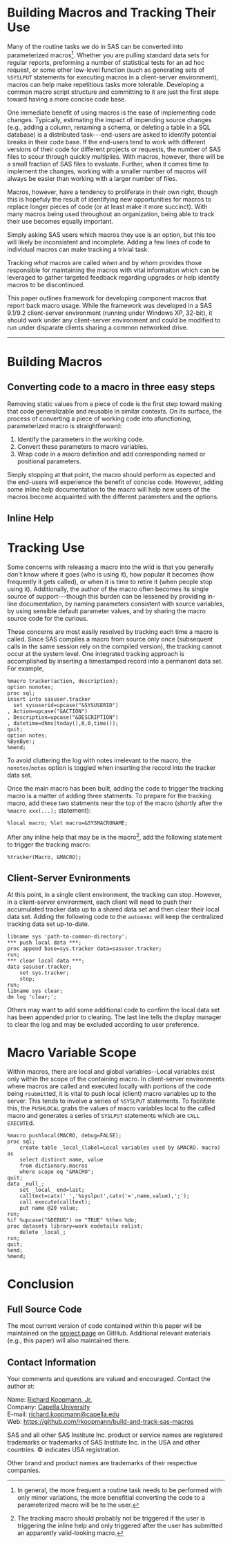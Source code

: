 # Building Macros and Tracking Their Use

Many of the routine tasks we do in SAS can be converted into parameterized macros[^repetition]. Whether you are pulling standard data sets for regular reports, preforming a number of statistical tests for an ad hoc request, or some other low-level function (such as generating sets of `%SYSLPUT` statements for executing macros in a client-server environment), macros can help make repetitious tasks more tolerable. Developing a common macro script structure and committing to it are just the first steps toward having a more concise code base.

One immediate benefit of using macros is the ease of implementing code changes. Typically, estimating the impact of impending source changes (e.g., adding a column, renaming a schema, or deleting a table in a SQL database) is a distributed task---end-users are asked to identify potential breaks in their code base. If the end-users tend to work with different versions of their code for different projects or requests, the number of SAS files to scour through quickly multiplies. With macros, however, there will be a small fraction of SAS files to evaluate. Further, when it comes time to implement the changes, working with a smaller number of macros will always be easier than working with a larger number of files.

Macros, however, have a tendency to proliferate in their own right, though this is hopefuly the result of identifying new opportunities for macros to replace longer pieces of code (or at least make it more succinct). With many macros being used throughout an organization, being able to track their use becomes equally important. 

Simply asking SAS users which macros they use is an option, but this too will likely be inconsistent and incomplete. Adding a few lines of code to individual macros can make tracking a trivial task.

Tracking _what_ macros are called _when_ and by _whom_ provides those responsible for maintaining the macros with vital informaiton which can be leveraged to gather targeted feedback regarding upgrades or help identify macros to be discontinued.

This paper outlines framework for developing component macros that report back macro usage. While the framework was developed in a SAS 9.1/9.2 client-server environment (running under Windows XP, 32-bit), it should work under any client-server environment and could be modified to run under disparate clients sharing a common networked drive.

--------

# Building Macros

## Converting code to a macro in three easy steps

Removing static values from a piece of code is the first step toward making that code generalizable and reusable in similar contexts. On its surface, the process of converting a piece of working code into afunctioning, parameterized macro is straightforward:

1. Identify the parameters in the working code.
2. Convert these parameters to macro variables.
3. Wrap code in a macro definition and add corresponding named or positional parameters.

Simply stopping at that point, the macro should perform as expected and the end-users will experience the benefit of concise code. However, adding some inline help documentation to the macro will help new users of the macros become acquainted with the different parameters and the options.

## Inline Help

# Tracking Use

Some concerns with releasing a macro into the wild is that you generally don't know where it goes (who is using it), how popular it becomes (how frequently it gets called), or when it is time to retire it (when people stop using it). Additionally, the author of the macro often becomes its single source of support---though this burden can be lessened by providing in-line documentation, by naming parameters consistent with source variables, by using sensible default parameter values, and by sharing the macro source code for the curious.

These concerns are most easily resolved by tracking each time a macro is called. Since SAS compiles a macro from source only once (subsequent calls in the same session rely on the compiled version), the tracking cannot occur at the system level. One integrated tracking approach is accomplished by inserting a timestamped record into a permanent data set. For example,

    %macro tracker(action, description);
    option nonotes;
    proc sql;
    insert into sasuser.tracker
      set sysuserid=upcase("&SYSUSERID")
    , Action=upcase("&ACTION")
    , Description=upcase("&DESCRIPTION")
    , datetime=dhms(today(),0,0,time());
    quit;
    option notes;
    %ByeBye:;
    %mend;

To avoid cluttering the log with notes irrelevant to the macro, the `nonotes`/`notes` option is toggled when inserting the record into the tracker data set.

Once the main macro has been built, adding the code to trigger the tracking macro is a matter of adding three statments. To prepare for the tracking macro, add these two statments near the top of the macro (shortly after the `%macro xxx(...);` statement):

    %local macro; %let macro=&SYSMACRONAME;

After any inline help that may be in the macro[^ontrackinghelp], add the following statement to trigger the tracking macro:

    %tracker(Macro, &MACRO);

## Client-Server Evnironments

At this point, in a single client environment, the tracking can stop. However, in a client-server environment, each client will need to push their accumulated tracker data up to a shared data set and then clear their local data set. Adding the following code to the `autoexec` will keep the centralized tracking data set up-to-date.

    libname sys 'path-to-common-directory';
    *** push local data ***;
    proc append base=sys.tracker data=sasuser.tracker;
    run;
    *** clear local data ***;
    data sasuser.tracker;
        set sys.tracker;
        stop;
    run;
    libname sys clear;
    dm log 'clear;';

Others may want to add some additional code to confirm the local data set has been appended prior to clearing. The last line tells the display manager to clear the log and may be excluded according to user preference.

# Macro Variable Scope

Within macros, there are local and global variables--Local variables exist only within the scope of the containing macro. In client-server environments where macros are called and executed locally with portions of the code being `rsubmit`ted, it is vital to push local (client) macro variables up to the server. This tends to involve a series of `%SYSLPUT` statements. To facilitate this, the `PUSHLOCAL` grabs the values of macro variables local to the called macro and generates a series of `SYSLPUT` statements which are `CALL EXECUTE`d.

    %macro pushlocal(MACRO, debug=FALSE);
    proc sql;
        create table _local_(label=Local variables used by &MACRO. macro) as
        select distinct name, value
        from dictionary.macros
        where scope eq "&MACRO";
    quit;
    data _null_;
        set _local_ end=last;
        calltext=catx(' ','%syslput',catx('=',name,value),';');
        call execute(calltext);
        put name @20 value;
    run;
    %if %upcase("&DEBUG") ne "TRUE" %then %do;
    proc datasets library=work nodetails nolist;
        delete _local_;
    run;
    quit;
    %end;
    %mend;


# Conclusion


## Full Source Code

The most current version of code contained within this paper will be maintained on the [project page](https://github.com/rkoopmann/build-and-track-sas-macros) on GitHub. Additional relevant materials (e.g., this paper) will also maintained there.

## Contact Information

Your comments and questions are valued and encouraged. Contact the author at:

Name: [Richard Koopmann, Jr.](http://koopmann.us)  
Company: [Capella University](http://www.capella.edu)  
E-mail: <richard.koopmann@capella.edu>  
Web: <https://github.com/rkoopmann/build-and-track-sas-macros>


SAS and all other SAS Institute Inc. product or service names are registered trademarks or trademarks of SAS Institute Inc. in the USA and other countries. &copy; indicates USA registration.

Other brand and product names are trademarks of their respective companies. 


[^repetition]: In general, the more frequent a routine task needs to be performed with only minor variations, the more benefitial converting the code to a parameterized macro will be to the user.

[^ontrackinghelp]: The tracking macro should probably not be triggered if the user is triggering the inline help and only triggered after the user has submitted an apparently valid-looking macro.
